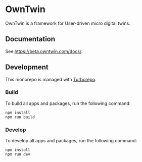 # OwnTwin

OwnTwin is a framework for User-driven micro digital twins.

## Documentation

See <https://beta.owntwin.com/docs/>.

## Development

This monorepo is managed with [Turborepo](https://turbo.build/repo/docs).

### Build

To build all apps and packages, run the following command:

```
npm install
npm run build
```

### Develop

To develop all apps and packages, run the following command:

```
npm install
npm run dev
```
